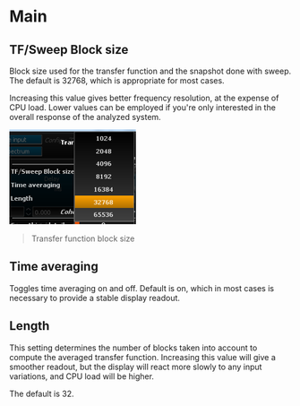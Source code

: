 # Main

## TF/Sweep Block size
Block size used for the transfer function and the snapshot done with sweep. 
The default is 32768, which is appropriate for most cases.

Increasing this value gives better frequency resolution, at the expense of CPU load. 
Lower values can be employed if you're only interested in the overall response of the analyzed system.

![](include/Block_Size.png)

> Transfer function block size

## Time averaging
Toggles time averaging on and off. 
Default is on, which in most cases is necessary to provide a stable display readout.

## Length
This setting determines the number of blocks taken into account to compute the averaged transfer function. 
Increasing this value will give a smoother readout, but the display will react more slowly to any input variations, and CPU load will be higher.

The default is 32.
